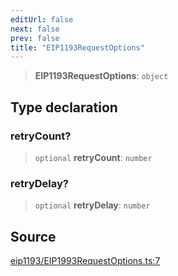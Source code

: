 ```yaml
---
editUrl: false
next: false
prev: false
title: "EIP1193RequestOptions"
---
```


> **EIP1193RequestOptions**: `object`

## Type declaration

### retryCount?

> `optional` **retryCount**: `number`

### retryDelay?

> `optional` **retryDelay**: `number`

## Source

[eip1193/EIP1993RequestOptions.ts:7](https://github.com/evmts/tevm-monorepo/blob/main/packages/decorators/src/eip1193/EIP1993RequestOptions.ts#L7)
